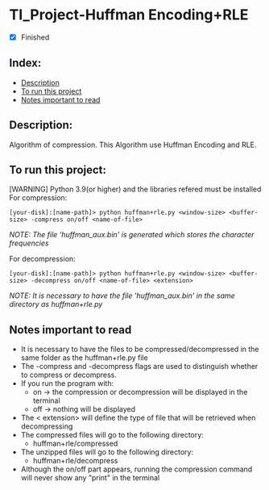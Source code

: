 # TI_Project-Huffman Encoding+RLE

- [x] Finished

## Index:
- [Description](#description)
- [To run this project](#to-run-this-project)
- [Notes important to read](#notes-important-to-read)

## Description:
Algorithm of compression. This Algorithm use Huffman Encoding and RLE.

## To run this project:
[WARNING] Python 3.9(or higher) and the libraries refered must be installed <br>
For compression:<br>
```shellscript
[your-disk]:[name-path]> python huffman+rle.py <window-size> <buffer-size> -compress on/off <name-of-file>
```
*NOTE: The file 'huffman_aux.bin' is generated which stores the character frequencies*

For decompression:<br>
```shellscript
[your-disk]:[name-path]> python huffman+rle.py <window-size> <buffer-size> -decompress on/off <name-of-file> <extension>
```
*NOTE: It is necessary to have the file 'huffman_aux.bin' in the same directory as huffman+rle.py*

## Notes important to read
- It is necessary to have the files to be compressed/decompressed in the same folder as the huffman+rle.py file 
- The -compress and -decompress flags are used to distinguish whether to compress or decompress.
- If you run the program with:<br>
     + on -> the compression or decompression will be displayed in the terminal<br>
     + off -> nothing will be displayed
- The < extension> will define the type of file that will be retrieved when decompressing
- The compressed files will go to the following directory:<br>
     + huffman+rle/compressed
- The unzipped files will go to the following directory:<br>
     + huffman+rle/decompress 
- Although the on/off part appears, running the compression command will never show any "print" in the terminal 
